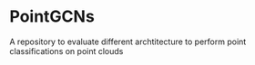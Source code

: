 # PointGCNs
A repository to evaluate different archtitecture to perform point classifications on point clouds
